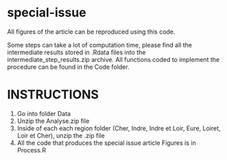 # special-issue

All figures of the article can be reproduced using this code.

Some steps can take a lot of computation time, please find all the intermediate results stored in .Rdata files into the intermediate_step_results.zip archive.
All functions coded to implement the procedure can be found in the Code folder.

# INSTRUCTIONS

1. Go into folder Data
2. Unzip the Analyse.zip file
3. Inside of each each region folder (Cher, Indre, Indre et Loir, Eure, Loiret, Loir et Cher), unzip the .zip file
4. All the code that produces the special issue article Figures is in Process.R

